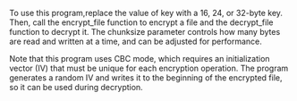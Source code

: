 To use this program,replace the value of key with a 16, 24, or 32-byte key. Then, call the encrypt_file function to encrypt a file and the decrypt_file function to decrypt it.
The chunksize parameter controls how many bytes are read and written at a time, and can be adjusted for performance.

Note that this program uses CBC mode, which requires an initialization vector (IV) that must be unique for each encryption operation.
The program generates a random IV and writes it to the beginning of the encrypted file, so it can be used during decryption.
